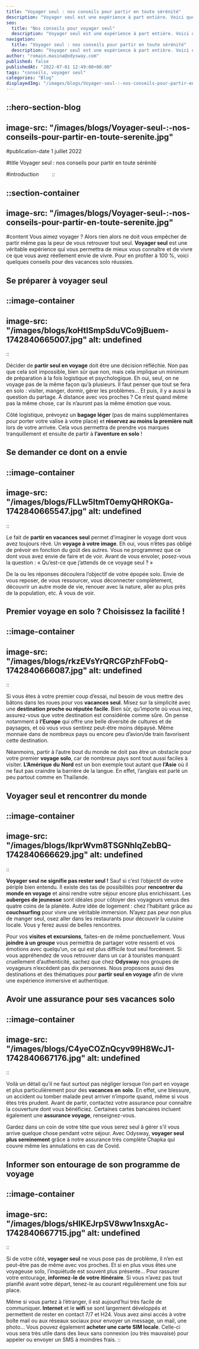 ```yaml
---
title: "Voyager seul : nos conseils pour partir en toute sérénité"
description: "Voyager seul est une expérience à part entière. Voici quelques conseils pour des vacances solo réussies."
seo:
  title: "Nos conseils pour voyager seul"
  description: "Voyager seul est une expérience à part entière. Voici quelques conseils pour des vacances solo réussies."
navigation:
  title: "Voyager seul : nos conseils pour partir en toute sérénité"
  description: "Voyager seul est une expérience à part entière. Voici quelques conseils pour des vacances solo réussies."
author: "romain.masina@odysway.com"
published: false
publishedAt: "2022-07-01 12:49:00+00:00"
tags: "conseils, voyager seul"
categories: "Blog"
displayedImg: "/images/blogs/Voyager-seul-:-nos-conseils-pour-partir-en-toute-serenite.jpg"
---
```


::hero-section-blog
---
image-src: "/images/blogs/Voyager-seul-:-nos-conseils-pour-partir-en-toute-serenite.jpg"
---
#publication-date
1 juillet 2022

#title
Voyager seul : nos conseils pour partir en toute sérénité

#introduction
       
::

::section-container
---
image-src: "/images/blogs/Voyager-seul-:-nos-conseils-pour-partir-en-toute-serenite.jpg"
---
#content
Vous aimez voyager ? Alors rien alors ne doit vous empêcher de partir même pas la peur de vous retrouver tout seul. **Voyager seul** est une véritable expérience qui vous permettra de mieux vous connaître et de vivre ce que vous avez réellement envie de vivre. Pour en profiter à 100 %, voici quelques conseils pour des vacances solo réussies.

## Se préparer à voyager seul

::image-container
---
image-src: "/images/blogs/koHtISmpSduVCo9jBuem-1742840665007.jpg"
alt: undefined
---
::

Décider de **partir seul en voyage** doit être une décision réfléchie. Non pas que cela soit impossible, bien sûr que non, mais cela implique un minimum de préparation à la fois logistique et psychologique. Eh oui, seul, on ne voyage pas de la même façon qu’à plusieurs. Il faut penser que tout se fera en solo : visiter, manger, dormir, gérer les problèmes… Et puis, il y a aussi la question du partage. À distance avec vos proches ? Ce n’est quand même pas la même chose, car ils n’auront pas la même émotion que vous.

Côté logistique, prévoyez un **bagage léger** (pas de mains supplémentaires pour porter votre valise à votre place) et **réservez au moins la première nuit** lors de votre arrivée. Cela vous permettra de prendre vos marques tranquillement et ensuite de partir à **l’aventure en solo** !

## Se demander ce dont on a envie

::image-container
---
image-src: "/images/blogs/FLLw5ItmT0emyQHROKGa-1742840665547.jpg"
alt: undefined
---
::

Le fait de **partir en vacances** **seul** permet d’imaginer le voyage dont vous avez toujours rêvé. Un **voyage à votre image**. Eh oui, vous n’êtes pas obligé de prévoir en fonction du goût des autres. Vous ne programmez que ce dont vous avez envie de faire et de voir. Avant de vous envoler, posez-vous la question : « Qu’est-ce que j’attends de ce voyage seul ? »

De la ou les réponses découlera l’objectif de votre épopée solo. Envie de vous reposer, de vous ressourcer, vous déconnecter complètement, découvrir un autre mode de vie, renouer avec la nature, aller au plus près de la population, etc. À vous de voir.

## Premier voyage en solo ? Choisissez la facilité !

::image-container
---
image-src: "/images/blogs/rkzEVsYrQRCGPzhFFobQ-1742840666087.jpg"
alt: undefined
---
::

Si vous êtes à votre premier coup d’essai, nul besoin de vous mettre des bâtons dans les roues pour vos **vacances seul**. Misez sur la simplicité avec une **destination proche ou réputée facile**. Bien sûr, qu’importe où vous irez, assurez-vous que votre destination est considérée comme sûre. On pense notamment à **l’Europe** qui offre une belle diversité de cultures et de paysages, et où vous vous sentirez peut-être moins dépaysé. Même monnaie dans de nombreux pays ou encore peu d’avion/de train favorisent cette destination.

Néanmoins, partir à l’autre bout du monde ne doit pas être un obstacle pour votre premier **voyage solo**, car de nombreux pays sont tout aussi faciles à visiter. **L’Amérique** **du** **Nord** est un bon exemple tout autant que **l’Asie** où il ne faut pas craindre la barrière de la langue. En effet, l’anglais est parlé un peu partout comme en Thaïlande.

## Voyager seul et rencontrer du monde       

::image-container
---
image-src: "/images/blogs/IkprWvm8TSGNhIqZebBQ-1742840666629.jpg"
alt: undefined
---
::

**Voyager seul ne signifie pas rester seul !** Sauf si c’est l’objectif de votre périple bien entendu. Il existe des tas de possibilités pour **rencontrer du monde en voyage** et ainsi rendre votre séjour encore plus enrichissant. Les **auberges de jeunesse** sont idéales pour côtoyer des voyageurs venus des quatre coins de la planète. Autre idée de logement : chez l’habitant grâce au **couchsurfing** pour vivre une véritable immersion. N’ayez pas peur non plus de manger seul, osez aller dans les restaurants pour découvrir la cuisine locale. Vous y ferez aussi de belles rencontres.

Pour vos **visites et excursions**, faites-en de même ponctuellement. Vous **joindre à un groupe** vous permettra de partager votre ressenti et vos émotions avec quelqu’un, ce qui est plus difficile tout seul forcément. Si vous appréhendez de vous retrouver dans un car à touristes manquant cruellement d’authenticité, sachez que chez **Odysway** nos groupes de voyageurs n’excèdent pas dix personnes. Nous proposons aussi des destinations et des thématiques pour **partir seul en voyage** afin de vivre une expérience immersive et authentique.

## Avoir une assurance pour ses vacances solo

::image-container
---
image-src: "/images/blogs/C4yeCOZnQcyv99H8WcJ1-1742840667176.jpg"
alt: undefined
---
::

Voilà un détail qu’il ne faut surtout pas négliger lorsque l’on part en voyage et plus particulièrement pour des **vacances** **en** **solo**. En effet, une blessure, un accident ou tomber malade peut arriver n’importe quand, même si vous êtes très prudent. Avant de partir, contactez votre assurance pour connaître la couverture dont vous bénéficiez. Certaines cartes bancaires incluent également une **assurance voyage**, renseignez-vous.

Gardez dans un coin de votre tête que vous serez seul à gérer s’il vous arrive quelque chose pendant votre séjour. Avec Odysway, **voyager seul plus sereinement** grâce à notre assurance très complète Chapka qui couvre même les annulations en cas de Covid.

## Informer son entourage de son programme de voyage

::image-container
---
image-src: "/images/blogs/sHIKEJrpSV8ww1nsxgAc-1742840667715.jpg"
alt: undefined
---
::

Si de votre côté, **voyager seul** ne vous pose pas de problème, il n’en est peut-être pas de même avec vos proches. Et si en plus vous êtes une voyageuse solo, l’inquiétude est souvent plus présente… Pour rassurer votre entourage, **informez-le de votre itinéraire**. Si vous n’avez pas tout planifié avant votre départ, tenez-le au courant régulièrement une fois sur place.

Même si vous partez à l’étranger, il est aujourd’hui très facile de communiquer. **Internet** et le **wifi** se sont largement développés et permettent de rester en contact 7/7 et H24. Vous avez ainsi accès à votre boîte mail ou aux réseaux sociaux pour envoyer un message, un mail, une photo... Vous pouvez également **acheter une carte SIM locale**. Celle-ci vous sera très utile dans des lieux sans connexion (ou très mauvaise) pour appeler ou envoyer un SMS à moindres frais.
::
